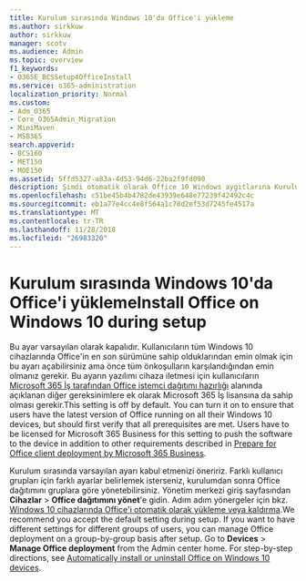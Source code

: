 ```yaml
---
title: Kurulum sırasında Windows 10'da Office'i yükleme
ms.author: sirkkuw
author: sirkkuw
manager: scotv
ms.audience: Admin
ms.topic: overview
f1_keywords:
- O365E_BCSSetup4OfficeInstall
ms.service: o365-administration
localization_priority: Normal
ms.custom:
- Adm_O365
- Core_O365Admin_Migration
- MiniMaven
- MSB365
search.appverid:
- BCS160
- MET150
- MOE150
ms.assetid: 5ffd5327-a83a-4d53-94d6-22ba2f9fd090
description: Şimdi otomatik olarak Office 10 Windows aygıtlarına Kurulum sırasında dağıtmayı öğrenin.
ms.openlocfilehash: c51be45b4b4782de43939e648e77239f42492c4c
ms.sourcegitcommit: eb1a77e4cc4e8f564a1c78d2ef53d7245fe4517a
ms.translationtype: MT
ms.contentlocale: tr-TR
ms.lasthandoff: 11/28/2018
ms.locfileid: "26983320"
---
```

# <a name="install-office-on-windows-10-during-setup"></a><span data-ttu-id="0b7c9-103">Kurulum sırasında Windows 10'da Office'i yükleme</span><span class="sxs-lookup"><span data-stu-id="0b7c9-103">Install Office on Windows 10 during setup</span></span>

<span data-ttu-id="0b7c9-p101">Bu ayar varsayılan olarak kapalıdır. Kullanıcıların tüm Windows 10 cihazlarında Office'in en son sürümüne sahip olduklarından emin olmak için bu ayarı açabilirsiniz ama önce tüm önkoşulların karşılandığından emin olmanız gerekir. Bu ayarın yazılımı cihaza iletmesi için kullanıcıların [Microsoft 365 İş tarafından Office istemci dağıtımı hazırlığı](prepare-for-office-client-deployment.md) alanında açıklanan diğer gereksinimlere ek olarak Microsoft 365 İş lisansına da sahip olması gerekir.</span><span class="sxs-lookup"><span data-stu-id="0b7c9-p101">This setting is off by default. You can turn it on to ensure that users have the latest version of Office running on all their Windows 10 devices, but should first verify that all prerequisites are met. Users have to be licensed for Microsoft 365 Business for this setting to push the software to the device in addition to other requirements described in [Prepare for Office client deployment by Microsoft 365 Business](prepare-for-office-client-deployment.md).</span></span> 
  
<span data-ttu-id="0b7c9-p102">Kurulum sırasında varsayılan ayarı kabul etmenizi öneririz. Farklı kullanıcı grupları için farklı ayarlar belirlemek isterseniz, kurulumdan sonra Office dağıtımını gruplara göre yönetebilirsiniz. Yönetim merkezi giriş sayfasından **Cihazlar** \> **Office dağıtımını yönet**'e gidin. Adım adım yönergeler için bkz. [Windows 10 cihazlarında Office'i otomatik olarak yükleme veya kaldırma](auto-install-or-uninstall-office.md).</span><span class="sxs-lookup"><span data-stu-id="0b7c9-p102">We recommend you accept the default setting during setup. If you want to have different settings for different groups of users, you can manage Office deployment on a group-by-group basis after setup. Go to **Devices** \> **Manage Office deployment** from the Admin center home. For step-by-step directions, see [Automatically install or uninstall Office on Windows 10 devices](auto-install-or-uninstall-office.md).</span></span>
  

